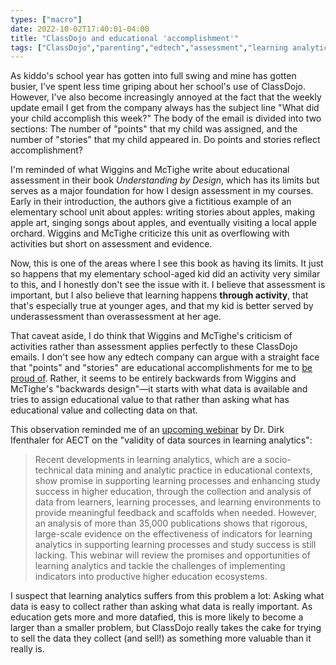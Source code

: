 ```yaml
---
types: ["macro"]
date: 2022-10-02T17:40:01-04:00
title: "ClassDojo and educational 'accomplishment'"
tags: ["ClassDojo","parenting","edtech","assessment","learning analytics","Dirk Ifenthaler","learning analytics","datafication","AECT"]
---
```

As kiddo's school year has gotten into full swing and mine has gotten busier, I've spent less time griping about her school's use of ClassDojo. However, I've also become increasingly annoyed at the fact that the weekly update email I get from the company always has the subject line "What did your child accomplish this week?" The body of the email is divided into two sections: The number of "points" that my child was assigned, and the number of "stories" that my child appeared in. Do points and stories reflect accomplishment? 

I'm reminded of what Wiggins and McTighe write about educational assessment in their book *Understanding by Design*, which has its limits but serves as a major foundation for how I design assessment in my courses. Early in their introduction, the authors give a fictitious example of an elementary school unit about apples: writing stories about apples, making apple art, singing songs about apples, and eventually visiting a local apple orchard. Wiggins and McTighe criticize this unit as overflowing with activities but short on assessment and evidence. 

Now, this is one of the areas where I see this book as having its limits. It just so happens that my elementary school-aged kid did an activity very similar to this, and I honestly don't see the issue with it. I believe that assessment is important, but I also believe that learning happens **through activity**, that that's especially true at younger ages, and that my kid is better served by underassessment than overassessment at her age.

That caveat aside, I do think that Wiggins and McTighe's criticism of activities rather than assessment applies perfectly to these ClassDojo emails. I don't see how any edtech company can argue with a straight face that "points" and "stories" are educational accomplishments for me to [be proud of](https://spencergreenhalgh.com/relationships/2022-09-02-todays-email/). Rather, it seems to be entirely backwards from Wiggins and McTighe's "backwards design"—it starts with what data is available and tries to assign educational value to that rather than asking what has educational value and collecting data on that. 

This observation reminded me of an [upcoming webinar](https://wayne-edu.zoom.us/meeting/register/tJ0scuuuqD8sHNzIo6lEFvv2VpEUoxedXM03) by Dr. Dirk Ifenthaler for AECT on the "validity of data sources in learning analytics": 

> Recent developments in learning analytics, which are a socio-technical data mining and analytic practice in educational contexts, show promise in supporting learning processes and enhancing study success in higher education, through the collection and analysis of data from learners, learning processes, and learning environments to provide meaningful feedback and scaffolds when needed. However, an analysis of more than 35,000 publications shows that rigorous, large-scale evidence on the effectiveness of indicators for learning analytics in supporting learning processes and study success is still lacking. This webinar will review the promises and opportunities of learning analytics and tackle the challenges of implementing indicators into productive higher education ecosystems.

I suspect that learning analytics suffers from this problem a lot: Asking what data is easy to collect rather than asking what data is really important. As education gets more and more datafied, this is more likely to become a larger than a smaller problem, but ClassDojo really takes the cake for trying to sell the data they collect (and sell!) as something more valuable than it really is.
